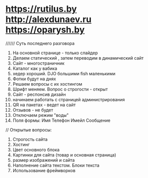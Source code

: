 
https://rutilus.by
http://alexdunaev.ru
https://oparysh.by
=======
////// Суть последнего разговора
1. На основной странице - только слайдер
2. Делаем статический , затем переводим в динамический сайт
3. Сайт - многостраничник
4. Каталог как у вабика
5. хедер хороший. DJO большими fish маленькими
6. Фотки будут на днях
7. Решаем вопросы с их хостингом
8. Шрифт меняем. Вопрос о строгости - открыт
9. Сайт - респонсив дизайн
10. начинаем работать с страницей администрирования
11. QR на пакетах - ведет на сайт
12. Отзывов - не будет
13. Отключаем режим "воды"
14. Поля формы:
Имя
Телефон
Имейл
Сообщение


// Открытые вопросы:
1. Строгость сайта
2. Хостинг
3. Цвет основного блока
4. Картинки для сайта (товар и основная страница)
5. размер изображений и сайта
6. Наполнение сайта текстом. Блоки текста
7. Использование фреймворков

